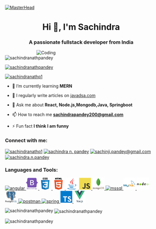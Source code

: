 
[![MasterHead](https://mir-s3-cdn-cf.behance.net/project_modules/fs/79731568097599.5b50bca477735.jpg)](https://javadsa.com)
<h1 align="center">Hi 👋, I'm Sachindra</h1>
<h3 align="center">A passionate fullstack developer from India</h3>
<img align="right" alt="Coding" width="400" src="https://contentstatic.techgig.com/photo/79110796/5-strongest-reasons-for-non-programmers-to-learn-coding.jpg?58220">

<p align="left"> <img src="https://komarev.com/ghpvc/?username=sachindranathpandey&label=Profile%20views&color=0e75b6&style=flat" alt="sachindranathpandey" /> </p>

<p align="left"> <a href="https://github.com/ryo-ma/github-profile-trophy"><img src="https://github-profile-trophy.vercel.app/?username=sachindranathpandey" alt="sachindranathpandey" /></a> </p>

<p align="left"> <a href="https://twitter.com/sachindranathp1" target="blank"><img src="https://img.shields.io/twitter/follow/sachindranathp1?logo=twitter&style=for-the-badge" alt="sachindranathp1" /></a> </p>

- 🌱 I’m currently learning **MERN**

- 📝 I regularly write articles on [javadsa.com](javadsa.com)

- 💬 Ask me about **React, Node.js,Mongodb,Java, Springboot**

- 📫 How to reach me **sachindrapandey200@gmail.com**

- ⚡ Fun fact **I think I am funny**

<h3 align="left">Connect with me:</h3>
<p align="left">
<a href="https://twitter.com/sachindranathp1" target="blank"><img align="center" src="https://raw.githubusercontent.com/rahuldkjain/github-profile-readme-generator/master/src/images/icons/Social/twitter.svg" alt="sachindranathp1" height="30" width="40" /></a>
<a href="https://linkedin.com/in/sachindra n. pandey" target="blank"><img align="center" src="https://raw.githubusercontent.com/rahuldkjain/github-profile-readme-generator/master/src/images/icons/Social/linked-in-alt.svg" alt="sachindra n. pandey" height="30" width="40" /></a>
<a href="https://stackoverflow.com/users/sachinji.pandey@gmail.com" target="blank"><img align="center" src="https://raw.githubusercontent.com/rahuldkjain/github-profile-readme-generator/master/src/images/icons/Social/stack-overflow.svg" alt="sachinji.pandey@gmail.com" height="30" width="40" /></a>
<a href="https://instagram.com/sachindra.n.pandey" target="blank"><img align="center" src="https://raw.githubusercontent.com/rahuldkjain/github-profile-readme-generator/master/src/images/icons/Social/instagram.svg" alt="sachindra.n.pandey" height="30" width="40" /></a>
</p>

<h3 align="left">Languages and Tools:</h3>
<p align="left"> <a href="https://angular.io" target="_blank" rel="noreferrer"> <img src="https://angular.io/assets/images/logos/angular/angular.svg" alt="angular" width="40" height="40"/> </a> <a href="https://getbootstrap.com" target="_blank" rel="noreferrer"> <img src="https://raw.githubusercontent.com/devicons/devicon/master/icons/bootstrap/bootstrap-plain-wordmark.svg" alt="bootstrap" width="40" height="40"/> </a> <a href="https://www.w3schools.com/css/" target="_blank" rel="noreferrer"> <img src="https://raw.githubusercontent.com/devicons/devicon/master/icons/css3/css3-original-wordmark.svg" alt="css3" width="40" height="40"/> </a> <a href="https://www.w3.org/html/" target="_blank" rel="noreferrer"> <img src="https://raw.githubusercontent.com/devicons/devicon/master/icons/html5/html5-original-wordmark.svg" alt="html5" width="40" height="40"/> </a> <a href="https://www.java.com" target="_blank" rel="noreferrer"> <img src="https://raw.githubusercontent.com/devicons/devicon/master/icons/java/java-original.svg" alt="java" width="40" height="40"/> </a> <a href="https://developer.mozilla.org/en-US/docs/Web/JavaScript" target="_blank" rel="noreferrer"> <img src="https://raw.githubusercontent.com/devicons/devicon/master/icons/javascript/javascript-original.svg" alt="javascript" width="40" height="40"/> </a> <a href="https://www.mongodb.com/" target="_blank" rel="noreferrer"> <img src="https://raw.githubusercontent.com/devicons/devicon/master/icons/mongodb/mongodb-original-wordmark.svg" alt="mongodb" width="40" height="40"/> </a> <a href="https://www.microsoft.com/en-us/sql-server" target="_blank" rel="noreferrer"> <img src="https://www.svgrepo.com/show/303229/microsoft-sql-server-logo.svg" alt="mssql" width="40" height="40"/> </a> <a href="https://www.mysql.com/" target="_blank" rel="noreferrer"> <img src="https://raw.githubusercontent.com/devicons/devicon/master/icons/mysql/mysql-original-wordmark.svg" alt="mysql" width="40" height="40"/> </a> <a href="https://nodejs.org" target="_blank" rel="noreferrer"> <img src="https://raw.githubusercontent.com/devicons/devicon/master/icons/nodejs/nodejs-original-wordmark.svg" alt="nodejs" width="40" height="40"/> </a> <a href="https://www.postgresql.org" target="_blank" rel="noreferrer"> <img src="https://raw.githubusercontent.com/devicons/devicon/master/icons/postgresql/postgresql-original-wordmark.svg" alt="postgresql" width="40" height="40"/> </a> <a href="https://postman.com" target="_blank" rel="noreferrer"> <img src="https://www.vectorlogo.zone/logos/getpostman/getpostman-icon.svg" alt="postman" width="40" height="40"/> </a> <a href="https://spring.io/" target="_blank" rel="noreferrer"> <img src="https://www.vectorlogo.zone/logos/springio/springio-icon.svg" alt="spring" width="40" height="40"/> </a> <a href="https://www.typescriptlang.org/" target="_blank" rel="noreferrer"> <img src="https://raw.githubusercontent.com/devicons/devicon/master/icons/typescript/typescript-original.svg" alt="typescript" width="40" height="40"/> </a> <a href="https://vuejs.org/" target="_blank" rel="noreferrer"> <img src="https://raw.githubusercontent.com/devicons/devicon/master/icons/vuejs/vuejs-original-wordmark.svg" alt="vuejs" width="40" height="40"/> </a> </p>

<p><img align="left" src="https://github-readme-stats.vercel.app/api/top-langs?username=sachindranathpandey&show_icons=true&locale=en&layout=compact" alt="sachindranathpandey" /></p>

<p>&nbsp;<img align="center" src="https://github-readme-stats.vercel.app/api?username=sachindranathpandey&show_icons=true&locale=en" alt="sachindranathpandey" /></p>

<p><img align="center" src="https://github-readme-streak-stats.herokuapp.com/?user=sachindranathpandey&" alt="sachindranathpandey" /></p>
